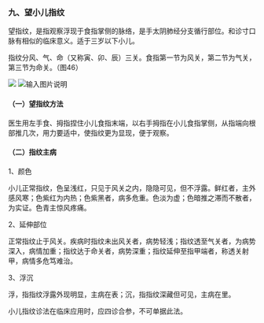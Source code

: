 ### 九、望小儿指纹

望指纹，是指观察浮现于食指掌侧的脉络，是手太阴肺经分支循行部位。和诊寸口脉有相似的临床意义。适于三岁以下小儿。

指纹分风、气、命（又称寅、卯、辰）三关。食指第一节为风关，第二节为气关，第三节为命关。（图46）


![](img\5图46.jpg)
![输入图片说明](../../img/%E5%9B%BE46-2.jpg)

#### （一）望指纹方法

医生用左手食、拇指捏住小儿食指末端，以右手拇指在小儿食指掌侧，从指端向根部推几次，用力要适中，使指纹更为显现，便于观察。

#### （二）指纹主病

1、颜色

小儿正常指纹，色呈浅红，只见于风关之内，隐隐可见，但不浮露。鲜红者，主外感风寒；色紫红为内热；色紫黑者，病多危重。色淡为虚；色暗推之滞而不散者，为实证。色青主惊风疼痛。

2、延伸部位

正常指纹止于风关。疾病时指纹未出风关者，病势轻浅；指纹透至气关者，为病势深入，病情加重；指纹达于命关者，病势深重；指纹延伸至指甲端者，称透关射甲，病情多危笃难治。

3、浮沉

浮，指指纹浮露外现明显，主病在表；沉，指指纹深藏但可见，主病在里。

小儿指纹诊法在临床应用时，应四诊合参，不可单据此法。
